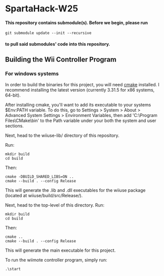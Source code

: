 # SpartaHack-W25

#### This repository contains submodule(s). Before we begin, please run
```
git submodule update --init --recursive
```
#### to pull said submodules' code into this repository.

## Building the Wii Controller Program

### For windows systems

In order to build the binaries for this project, you will need [cmake](https://cmake.org/download/) installed. I recommend installing the latest version (currently 3.31.5 for x86 systems, 64-bit).

After installing cmake, you'll want to add its executable to your systems $Env:PATH variable. To do this, go to Settings > System > About > Advanced System Settings > Environment Variables, then add 'C:\Program Files\CMake\bin' to the Path variable under your both the system and user sections.

Next, head to the wiiuse-lib/ directory of this repository.

Run: 
```
mkdir build
cd build
```
Then:
```
cmake -DBUILD_SHARED_LIBS=ON ..
cmake --build . --config Release
```
This will generate the .lib and .dll executables for the wiiuse package (located at wiiuse/build/src/Release/).

Next, head to the top-level of this directory.
Run: 
```
mkdir build
cd build
```
Then:
```
cmake ..
cmake --build . --config Release
```
This will generate the main executable for this project.

To run the wiimote controller program, simply run:
```
.\start
```

